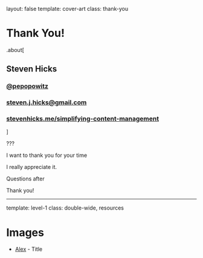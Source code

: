 layout: false
template: cover-art
class: thank-you

# Thank You!

.about[
## Steven Hicks
### <i class="el el-twitter"></i>  [@pepopowitz](https://twitter.com/pepopowitz)
### <i class="el el-envelope"></i>  steven.j.hicks@gmail.com
### <i class="el el-globe"></i>  [stevenhicks.me/simplifying-content-management](https://stevenhicks.me/simplifying-content-management)
]

???

I want to thank you for your time

I really appreciate it.

Questions after

Thank you!


---
template: level-1
class: double-wide, resources

# Images

* [Alex](https://unsplash.com/photos/ZR48YvUpk04) - Title
